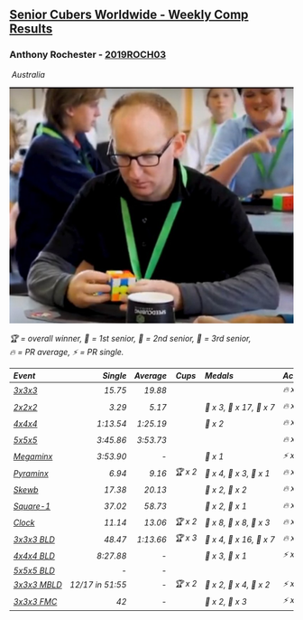 <style>table {white-space: nowrap;}</style>
<link rel="stylesheet" type="text/css" href="/scw-comp/css/flags.css" />

## [Senior Cubers Worldwide - Weekly Comp Results](/scw-comp/results/)
### Anthony Rochester - [2019ROCH03](https://www.worldcubeassociation.org/persons/2019ROCH03)

<i class="flag flag-AU" />&nbsp;Australia

![Anthony Rochester](1556165958.jpg)

<span style="white-space: nowrap;">🏆 = overall winner</span>, <span style="white-space: nowrap;">🥇 = 1st senior</span>, <span style="white-space: nowrap;">🥈 = 2nd senior</span>, <span style="white-space: nowrap;">🥉 = 3rd senior</span>, <span style="white-space: nowrap;">🔥 = PR average</span>, <span style="white-space: nowrap;">⚡ = PR single</span>.

| Event | Single | Average | Cups | Medals | Achievements|
| :-- | --: | --: | :--: | :-- | :-- |
| [3x3x3](333.md) | 15.75 | 19.88 |  |  | 🔥 x 7, ⚡ x 5 |
| [2x2x2](222.md) | 3.29 | 5.17 |  | 🥇 x 3, 🥈 x 17, 🥉 x 7 | 🔥 x 5, ⚡ x 3 |
| [4x4x4](444.md) | 1:13.54 | 1:25.19 |  | 🥉 x 2 | 🔥 x 2, ⚡ x 3 |
| [5x5x5](555.md) | 3:45.86 | 3:53.73 |  |  | 🔥 x 1, ⚡ x 1 |
| [Megaminx](minx.md) | 3:53.90 | - |  | 🥉 x 1 | ⚡ x 1 |
| [Pyraminx](pyram.md) | 6.94 | 9.16 | 🏆 x 2 | 🥇 x 4, 🥈 x 3, 🥉 x 1 | 🔥 x 5, ⚡ x 6 |
| [Skewb](skewb.md) | 17.38 | 20.13 |  | 🥇 x 2, 🥈 x 2 | 🔥 x 3, ⚡ x 2 |
| [Square-1](sq1.md) | 37.02 | 58.73 |  | 🥈 x 2, 🥉 x 1 | 🔥 x 3, ⚡ x 3 |
| [Clock](clock.md) | 11.14 | 13.06 | 🏆 x 2 | 🥇 x 8, 🥈 x 8, 🥉 x 3 | 🔥 x 7, ⚡ x 12 |
| [3x3x3 BLD](333bf.md) | 48.47 | 1:13.66 | 🏆 x 3 | 🥇 x 4, 🥈 x 16, 🥉 x 7 | 🔥 x 2, ⚡ x 5 |
| [4x4x4 BLD](444bf.md) | 8:27.88 | - |  | 🥈 x 3, 🥉 x 1 | ⚡ x 3 |
| [5x5x5 BLD](555bf.md) | - | - |  |  |  |
| [3x3x3 MBLD](333mbf.md) | 12/17 in 51:55 | - | 🏆 x 2 | 🥇 x 2, 🥈 x 4, 🥉 x 2 | ⚡ x 3 |
| [3x3x3 FMC](333fm.md) | 42 | - |  | 🥈 x 2, 🥉 x 3 | ⚡ x 3 |

<!-- Global site tag (gtag.js) - Google Analytics -->
<script async src="https://www.googletagmanager.com/gtag/js?id=UA-86348435-3"></script>
<script>window.dataLayer = window.dataLayer || []; function gtag() {dataLayer.push(arguments);} gtag('js', new Date()); gtag('config', 'UA-86348435-3');</script>
